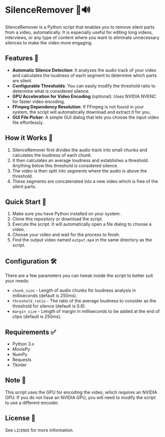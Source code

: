 # SilenceRemover 🎥🔊

SilenceRemover is a Python script that enables you to remove silent parts from a video, automatically. It is especially useful for editing long videos, interviews, or any type of content where you want to eliminate unnecessary silences to make the video more engaging.

## Features 🚀

- **Automatic Silence Detection**: It analyzes the audio track of your video and calculates the loudness of each segment to determine which parts are silent.
- **Configurable Thresholds**: You can easily modify the threshold ratio to determine what is considered silence.
- **GPU Acceleration for Video Encoding** (optional): Uses NVIDIA NVENC for faster video encoding.
- **FFmpeg Dependency Resolution**: If FFmpeg is not found in your system, the script will automatically download and extract it for you.
- **GUI File Picker**: A simple GUI dialog that lets you choose the input video file effortlessly.

## How it Works 🤔

1. SilenceRemover first divides the audio track into small chunks and calculates the loudness of each chunk.
2. It then calculates an average loudness and establishes a threshold. Anything below this threshold is considered silence.
3. The video is then split into segments where the audio is above the threshold.
4. These segments are concatenated into a new video which is free of the silent parts.

## Quick Start 🚀

1. Make sure you have Python installed on your system.
2. Clone this repository or download the script.
3. Execute the script. It will automatically open a file dialog to choose a video.
4. Choose your video and wait for the process to finish.
5. Find the output video named `output.mp4` in the same directory as the script.

## Configuration 🛠

There are a few parameters you can tweak inside the script to better suit your needs:

- `chunk_size` - Length of audio chunks for loudness analysis in milliseconds (default is 250ms).
- `threshold_ratio` - The ratio of the average loudness to consider as the threshold for silence (default is 0.6).
- `margin_size` - Length of margin in milliseconds to be added at the end of clips (default is 250ms).

## Requirements ✅

- Python 3.x
- MoviePy
- NumPy
- Requests
- Tkinter

## Note 📝

This script uses the GPU for encoding the video, which requires an NVIDIA GPU. If you do not have an NVIDIA GPU, you will need to modify the script to use a different encoder.

## License 📄

See `LICENSE` for more information.


